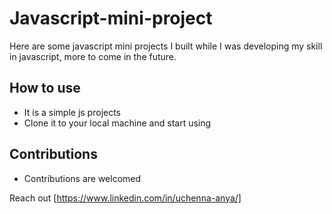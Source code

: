 # Javascript-mini-project

Here are some javascript mini projects I built while I was developing my skill in javascript, more to come in the future.

## How to use

- It is a simple js projects
- Clone it to your local machine and start using

## Contributions

- Contributions are welcomed

Reach out [https://www.linkedin.com/in/uchenna-anya/]
